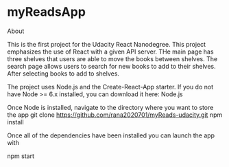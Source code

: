 # myReadsApp

About


This is the first project for the Udacity React Nanodegree. This project emphasizes the use of React with a given API server.
THe main page has three shelves that users are able to move the books between shelves. The search page allows users to search for new books to add to their shelves. After selecting books to add to shelves.


The project uses Node.js and the Create-React-App starter. If you do not have Node >= 6.x installed, you can download it here: Node.js

Once Node is installed, navigate to the directory where you want to store the app
git clone https://github.com/rana2020701/myReads-udacity.git
npm install

Once all of the dependencies have been installed you can launch the app with

npm start

